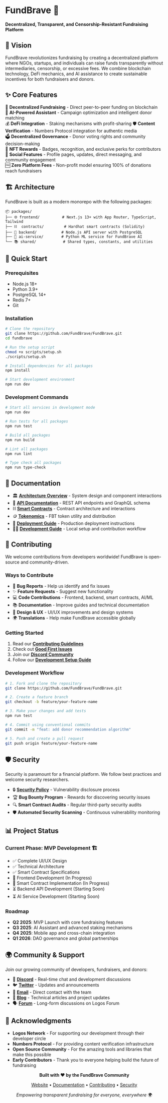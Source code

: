 # FundBrave 🚀

**Decentralized, Transparent, and Censorship-Resistant Fundraising Platform**

## 🌟 **Vision**

FundBrave revolutionizes fundraising by creating a decentralized platform where NGOs, startups, and individuals can raise funds transparently without intermediaries, censorship, or excessive fees. We combine blockchain technology, DeFi mechanics, and AI assistance to create sustainable incentives for both fundraisers and donors.

## ✨ **Core Features**

🔗 **Decentralized Fundraising** - Direct peer-to-peer funding on blockchain  
🤖 **AI-Powered Assistant** - Campaign optimization and intelligent donor matching  
💰 **DeFi Integration** - Staking mechanisms with profit-sharing
🛡️ **Content Verification** - Numbers Protocol integration for authentic media  
🗳️ **Decentralized Governance** - Donor voting rights and community decision-making  
🎁 **NFT Rewards** - Badges, recognition, and exclusive perks for contributors  
📱 **Social Features** - Profile pages, updates, direct messaging, and community engagement  
🆓 **Zero Platform Fees** - Non-profit model ensuring 100% of donations reach fundraisers  

## 🏗️ **Architecture**

FundBrave is built as a modern monorepo with the following packages:

```
📦 packages/
├── 🌐 frontend/          # Next.js 13+ with App Router, TypeScript, Tailwind
├── ⛓️  contracts/         # Hardhat smart contracts (Solidity)
├── 🔧 backend/           # Node.js API server with PostgreSQL
├── 🤖 ai-service/        # Python ML service for FundBrave AI
└── 📚 shared/            # Shared types, constants, and utilities
```

## 🚀 **Quick Start**

### Prerequisites
- Node.js 18+
- Python 3.9+
- PostgreSQL 14+
- Redis 7+
- Git

### Installation

```bash
# Clone the repository
git clone https://github.com/FundBrave/FundBrave.git
cd fundbrave

# Run the setup script
chmod +x scripts/setup.sh
./scripts/setup.sh

# Install dependencies for all packages
npm install

# Start development environment
npm run dev
```

### Development Commands

```bash
# Start all services in development mode
npm run dev

# Run tests for all packages  
npm run test

# Build all packages
npm run build

# Lint all packages
npm run lint

# Type check all packages
npm run type-check
```

## 📖 **Documentation**

- 🏛️ [**Architecture Overview**](./docs/ARCHITECTURE.md) - System design and component interactions
- 🔌 [**API Documentation**](./docs/API.md) - REST API endpoints and GraphQL schema  
- ⛓️ [**Smart Contracts**](./docs/SMART_CONTRACTS.md) - Contract architecture and interactions
- 🪙 [**Tokenomics**](./docs/TOKENOMICS.md) - FBT token utility and distribution
- 🚀 [**Deployment Guide**](./docs/DEPLOYMENT.md) - Production deployment instructions
- 👩‍💻 [**Development Guide**](./docs/development/getting-started.md) - Local setup and contribution workflow

## 🤝 **Contributing**

We welcome contributions from developers worldwide! FundBrave is open-source and community-driven.

### Ways to Contribute

- 🐛 **Bug Reports** - Help us identify and fix issues
- ✨ **Feature Requests** - Suggest new functionality  
- 💻 **Code Contributions** - Frontend, backend, smart contracts, AI/ML
- 📚 **Documentation** - Improve guides and technical documentation
- 🎨 **Design & UX** - UI/UX improvements and design systems
- 🌍 **Translations** - Help make FundBrave accessible globally

### Getting Started

1. Read our [**Contributing Guidelines**](./CONTRIBUTING.md)
2. Check out [**Good First Issues**](https://github.com/yourusername/fundbrave/labels/good%20first%20issue)
3. Join our [**Discord Community**](https://discord.gg/YOUR_INVITE)
4. Follow our [**Development Setup Guide**](./docs/development/local-setup.md)

### Development Workflow

```bash
# 1. Fork and clone the repository
git clone https://github.com/FundBrave/FundBrave.git

# 2. Create a feature branch
git checkout -b feature/your-feature-name

# 3. Make your changes and add tests
npm run test

# 4. Commit using conventional commits
git commit -m "feat: add donor recommendation algorithm"

# 5. Push and create a pull request
git push origin feature/your-feature-name
```

## 🛡️ **Security**

Security is paramount for a financial platform. We follow best practices and welcome security researchers.

- 🔒 [**Security Policy**](./SECURITY.md) - Vulnerability disclosure process
- 🏆 **Bug Bounty Program** - Rewards for discovering security issues  
- 🔍 **Smart Contract Audits** - Regular third-party security audits
- 🛡️ **Automated Security Scanning** - Continuous vulnerability monitoring

## 📊 **Project Status**

### Current Phase: **MVP Development** 🏗️

- ✅ Complete UI/UX Design
- ✅ Technical Architecture  
- ✅ Smart Contract Specifications
- 🔄 Frontend Development (In Progress)
- 🔄 Smart Contract Implementation (In Progress)
- ⏳ Backend API Development (Starting Soon)
- ⏳ AI Service Development (Starting Soon)

### Roadmap

- **Q2 2025**: MVP Launch with core fundraising features
- **Q3 2025**: AI Assistant and advanced staking mechanisms  
- **Q4 2025**: Mobile app and cross-chain integration
- **Q1 2026**: DAO governance and global partnerships

## 🌍 **Community & Support**

Join our growing community of developers, fundraisers, and donors:

- 💬 [**Discord**](https://discord.gg/YOUR_INVITE) - Real-time chat and development discussions
- 🐦 [**Twitter**](https://twitter.com/fundbrave) - Updates and announcements
- 📧 [**Email**](mailto:officialfundbrave@gmail.com) - Direct contact with the team
- 📰 [**Blog**](https://blog.fundbrave.com) - Technical articles and project updates
- 🗣️ [**Forum**](https://forum.logos.co) - Long-form discussions on Logos Forum

## 🙏 **Acknowledgments**

- **Logos Network** - For supporting our development through their developer circle
- **Numbers Protocol** - For providing content verification infrastructure  
- **Open Source Community** - For the amazing tools and libraries that make this possible
- **Early Contributors** - Thank you to everyone helping build the future of fundraising

<div align="center">

**Built with ❤️ by the FundBrave Community**

[Website](https://fundbrave.com) • [Documentation](./docs) • [Contributing](./CONTRIBUTING.md) • [Security](./SECURITY.md)

*Empowering transparent fundraising for everyone, everywhere* 🌍

</div>